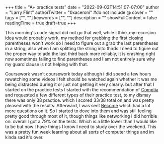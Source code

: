 +++
title = "A+ practice tests"
date = "2022-09-02T14:51:07-07:00"
author = "Larry Flint"
authorTwitter = "0xaceroni" #do not include @
cover = ""
tags = ["", ""]
keywords = ["", ""]
description = ""
showFullContent = false
readingTime = true
draft=true
+++

This morning's code signal did not go that well, while I think my recursion idea would probably work, my method for grabbing the first closing parentheses won't work so I need to figure out a grab the last parentheses in a string, also when I am splitting the string into thirds I need to figure out the proper way to add the last third back more reliably, it is crashing right now sometimes failing to find parentheses and I am not entirely sure why my guard clause is not helping with that.

Coursework wasn’t coursework today although i did spend a few hours rewatching some videos I felt should be watched again whether it was me being distracted during it or just not getting it very clearly. but after that I started on the practice tests I started with the recommendation of [Comptia](https://www.comptia.org/training/resources/practice-tests) and requested a few different types of their practice test, to my dismay there was only 38 practice. which I scored 33/38 total on and was pretty pleased with the results. Afterward, I was sent [Become](https://uniontestprep.com/) which had a lot more questions on it. So I started to dove into them and was still feeling pretty good through most of it, though things like networking I did horrible on. overall I got a 79% on the tests. Which is a little lower than I would like to be but now I have things I know I need to study over the weekend. This was a pretty fun week learning about all sorts of computer things and im kinda sad it's over.
